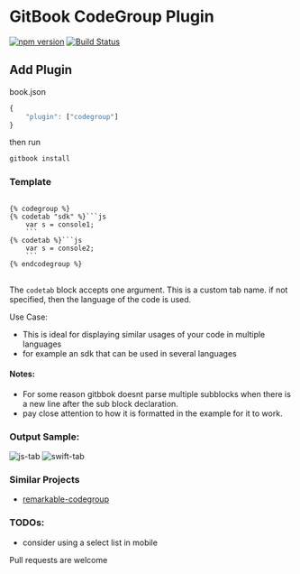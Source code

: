 GitBook CodeGroup Plugin
==============

[![npm version](https://badge.fury.io/js/gitbook-plugin-codegroup.svg)](https://badge.fury.io/js/gitbook-plugin-codegroup)
[![Build Status](https://travis-ci.org/lwhiteley/gitbook-plugin-codegroup.svg?branch=master)](https://travis-ci.org/lwhiteley/gitbook-plugin-codegroup)

## Add Plugin

book.json
```js
{
    "plugin": ["codegroup"]
}
```

then run
```bash
gitbook install
```

### Template

<pre>
<code>
{% codegroup %}
{% codetab "sdk" %}```js
    var s = console1;
    ```
{% codetab %}```js
    var s = console2;
    ```
{% endcodegroup %}
</code>
</pre>

The `codetab` block accepts one argument. This is a custom tab name. if not specified, then the language of the code is used.

Use Case:
- This is ideal for displaying similar usages of your code in multiple languages
 - for example an sdk that can be used in several languages

#### Notes:

- For some reason gitbbok doesnt parse multiple subblocks when there is a new line after the sub block declaration.
 - pay close attention to how it is formatted in the example for it to work.

### Output Sample:
![js-tab](https://i.imgur.com/6Odrdh7.png)
![swift-tab](https://i.imgur.com/t7aQUgu.png)

### Similar Projects
- [remarkable-codegroup](https://github.com/lwhiteley/remarkable-codegroup)

### TODOs:
- consider using a select list in mobile

Pull requests are welcome



